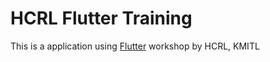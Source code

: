 # HCRL Flutter Training
This is a application using [Flutter](https://flutter.dev/?gclid=Cj0KCQjw-fmZBhDtARIsAH6H8qhY4RFexXVBelQ3CxwcTVMjWMWGsBpvqLpDWnsclvOQqZVlQ6ysFNoaAn3tEALw_wcB&gclsrc=aw.ds) workshop by HCRL, KMITL
